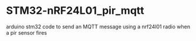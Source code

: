 # STM32-nRF24L01_pir_mqtt
arduino stm32 code to send an MQTT message using a nrf24l01 radio when a pir sensor fires
